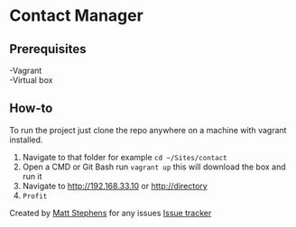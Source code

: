 # Contact Manager

## Prerequisites
-Vagrant  
-Virtual box

## How-to
To run the project just clone the repo anywhere on a machine with vagrant installed.  

1. Navigate to that folder for example `cd ~/Sites/contact`
2. Open a CMD or Git Bash run `vagrant up` this will download the box and run it
3. Navigate to http://192.168.33.10 or [http://directory](http://directory)
4. `Profit`

Created by [Matt Stephens](https://github.com/FluffyMatt) for any issues [Issue tracker](https://github.com/FluffyMatt/contact/issues)

